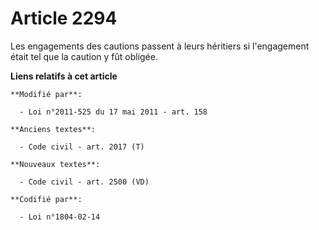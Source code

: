 # Article 2294

Les engagements des cautions passent à leurs héritiers          si l'engagement était tel que la caution y fût obligée.

**Liens relatifs à cet article**

	**Modifié par**:

	  - Loi n°2011-525 du 17 mai 2011 - art. 158

	**Anciens textes**:

	  - Code civil - art. 2017 (T)

	**Nouveaux textes**:

	  - Code civil - art. 2500 (VD)

	**Codifié par**:

	  - Loi n°1804-02-14
